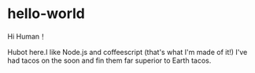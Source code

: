 # hello-world

Hi Human！

Hubot here.I like Node.js and coffeescript (that's what I'm made of it!)
I've had tacos on the soon and fin them far superior to Earth tacos.
